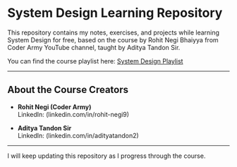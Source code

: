 # System Design Learning Repository

This repository contains my notes, exercises, and projects while learning System Design for free, based on the course by Rohit Negi Bhaiyya from Coder Army YouTube channel, taught by Aditya Tandon Sir.

You can find the course playlist here: [System Design Playlist](https://www.youtube.com/watch?v=AK0hu0Zxua4&list=PLQEaRBV9gAFvzp6XhcNFpk1WdOcyVo9qT)

---

## About the Course Creators

- **Rohit Negi (Coder Army)**  
  LinkedIn: (linkedin.com/in/rohit-negi9)  
 

- **Aditya Tandon Sir**  
  LinkedIn: (linkedin.com/in/adityatandon2)  

---

I will keep updating this repository as I progress through the course.
